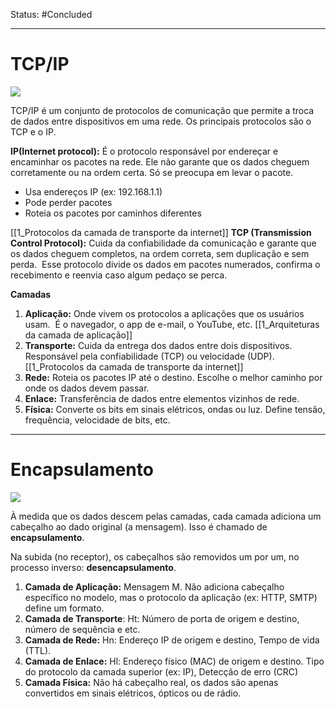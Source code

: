 
Status: #Concluded 

___
# TCP/IP
![](https://lh7-rt.googleusercontent.com/docsz/AD_4nXfm0yiF7VCzT2a3-JAYru0-quEMlNGUffyxN3fS5Fw5FcE-dLzkcmRKVMUy9w_TElxVHpZoiixrmQQvHFQSTNLnfufA9-vIj1QFtH5j-5k5OO6kciHH31tXXDk5hjJlJ5ULqPUS?key=HrOhHC0_-ked6RNCpQ0o3PZn)

TCP/IP é um conjunto de protocolos de comunicação que permite a troca de dados entre dispositivos em uma rede. Os principais protocolos são o TCP e o IP.

**IP(Internet protocol):** É o protocolo responsável por endereçar e encaminhar os pacotes na rede. Ele não garante que os dados cheguem corretamente ou na ordem certa. Só se preocupa em levar o pacote.
- Usa endereços IP (ex: 192.168.1.1)
- Pode perder pacotes
- Roteia os pacotes por caminhos diferentes 

[[1_Protocolos da camada de transporte da internet]]
**TCP (Transmission Control Protocol):** Cuida da confiabilidade da comunicação e garante que os dados cheguem completos, na ordem correta, sem duplicação e sem perda.  Esse protocolo divide os dados em pacotes numerados, confirma o recebimento e reenvia caso algum pedaço se perca.

**Camadas**
1. **Aplicação:** Onde vivem os protocolos a aplicações que os usuários usam.  É o navegador, o app de e-mail, o YouTube, etc. [[1_Arquiteturas da camada de aplicação]]
2. **Transporte:** Cuida da entrega dos dados entre dois dispositivos. Responsável pela confiabilidade (TCP) ou velocidade (UDP). [[1_Protocolos da camada de transporte da internet]]
3. **Rede:** Roteia os pacotes IP até o destino. Escolhe o melhor caminho por onde os dados devem passar.
4. **Enlace:** Transferência de dados entre elementos vizinhos de rede.
5. **Física:** Converte os bits em sinais elétricos, ondas ou luz. Define tensão, frequência, velocidade de bits, etc.

___________________________________________________________________________
# Encapsulamento

![](https://lh7-rt.googleusercontent.com/docsz/AD_4nXfXDxDj8GdgLtFqpgESr7V211Ij_eflTjcu7TGmJPmWbHVgKl3nyTo7oGCvHfGQmf9RAsBDhGbJRqwAuKYkPsA4qHkgvenmcHmo6KOLdgcm8wHsx0WU_--fsg_nmyjROetFATgu?key=HrOhHC0_-ked6RNCpQ0o3PZn)

À medida que os dados descem pelas camadas, cada camada adiciona um cabeçalho ao dado original (a mensagem). Isso é chamado de **encapsulamento**.

Na subida (no receptor), os cabeçalhos são removidos um por um, no processo inverso: **desencapsulamento**.

1. **Camada de Aplicação:** Mensagem M. Não adiciona cabeçalho específico no modelo, mas o protocolo da aplicação (ex: HTTP, SMTP) define um formato.
2. **Camada de Transporte**: Ht: Número de porta de origem e destino, número de sequência e etc.
3. **Camada de Rede:** Hn: Endereço IP de origem e destino, Tempo de vida (TTL).
4. **Camada de Enlace:** Hl: Endereço físico (MAC) de origem e destino. Tipo do protocolo da camada superior (ex: IP), Detecção de erro (CRC)
5. **Camada Física:** Não há cabeçalho real, os dados são apenas convertidos em sinais elétricos, ópticos ou de rádio.